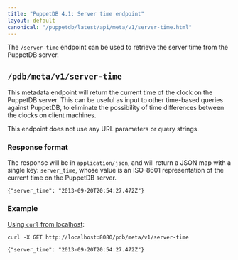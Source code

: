 ```yaml
---
title: "PuppetDB 4.1: Server time endpoint"
layout: default
canonical: "/puppetdb/latest/api/meta/v1/server-time.html"
---
```


[curl]: ../curl.html#using-curl-from-localhost-non-sslhttp

The `/server-time` endpoint can be used to retrieve the server time from the PuppetDB server.

## `/pdb/meta/v1/server-time`

This metadata endpoint will return the current time of the clock on the PuppetDB
server. This can be useful as input to other time-based queries against PuppetDB,
to eliminate the possibility of time differences between the clocks on client
machines.

This endpoint does not use any URL parameters or query strings.

### Response format

The response will be in `application/json`, and will return a JSON map with a
single key: `server_time`, whose value is an ISO-8601 representation of the
current time on the PuppetDB server.

    {"server_time": "2013-09-20T20:54:27.472Z"}

### Example

[Using `curl` from localhost][curl]:

    curl -X GET http://localhost:8080/pdb/meta/v1/server-time

    {"server_time": "2013-09-20T20:54:27.472Z"}

